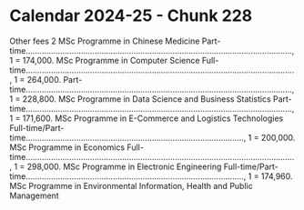 # Calendar 2024-25 - Chunk 228

<!-- Chunk tokens: 896, Enriched tokens: 899 -->

Other fees 2
MSc Programme in Chinese Medicine Part-time...................................................................................................................., 1 = 174,000. MSc Programme in Computer Science Full-time....................................................................................................................., 1 = 264,000. Part-time...................................................................................................................., 1 = 228,800. MSc Programme in Data Science and Business Statistics Part-time...................................................................................................................., 1 = 171,600. MSc Programme in E-Commerce and Logistics Technologies Full-time/Part-time..............................................................................................., 1 = 200,000. MSc Programme in Economics Full-time....................................................................................................................., 1 = 298,000. MSc Programme in Electronic Engineering Full-time/Part-time..............................................................................................., 1 = 174,960. MSc Programme in Environmental Information, Health and Public Management